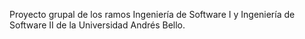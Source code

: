 Proyecto grupal de los ramos Ingeniería de Software I y Ingeniería de Software II de la Universidad Andrés Bello.
